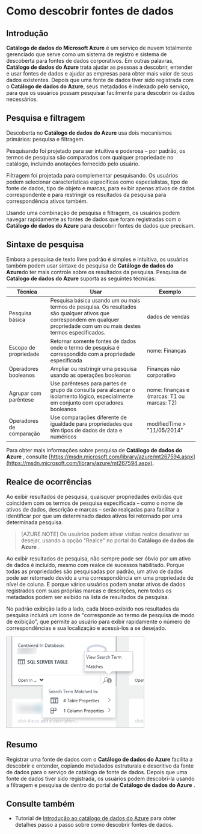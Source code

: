 <properties
   pageTitle="Como descobrir fontes de dados | Microsoft Azure"
   description="Artigo de instruções realce como descobrir ativos de dados registrados com o catálogo de dados do Azure, incluindo pesquisando e filtragem e usando o impacto realce recursos do portal do catálogo de dados do Azure."
   services="data-catalog"
   documentationCenter=""
   authors="steelanddata"
   manager="NA"
   editor=""
   tags=""/>
<tags
   ms.service="data-catalog"
   ms.devlang="NA"
   ms.topic="article"
   ms.tgt_pltfrm="NA"
   ms.workload="data-catalog"
   ms.date="10/04/2016"
   ms.author="maroche"/>

# <a name="how-to-discover-data-sources"></a>Como descobrir fontes de dados

## <a name="introduction"></a>Introdução
**Catálogo de dados do Microsoft Azure** é um serviço de nuvem totalmente gerenciado que serve como um sistema de registro e sistema de descoberta para fontes de dados corporativos. Em outras palavras, **Catálogo de dados do Azure** trata ajudar as pessoas a descobrir, entender e usar fontes de dados e ajudar as empresas para obter mais valor de seus dados existentes. Depois que uma fonte de dados tiver sido registrada com o **Catálogo de dados do Azure**, seus metadados é indexado pelo serviço, para que os usuários possam pesquisar facilmente para descobrir os dados necessários.

## <a name="searching-and-filtering"></a>Pesquisa e filtragem

Descoberta no **Catálogo de dados do Azure** usa dois mecanismos primários: pesquisa e filtragem.

Pesquisando foi projetado para ser intuitiva e poderosa – por padrão, os termos de pesquisa são comparados com qualquer propriedade no catálogo, incluindo anotações fornecido pelo usuário.

Filtragem foi projetada para complementar pesquisando. Os usuários podem selecionar características específicas como especialistas, tipo de fonte de dados, tipo de objeto e marcas, para exibir apenas ativos de dados correspondente e para restringir os resultados da pesquisa para correspondência ativos também.

Usando uma combinação de pesquisa e filtragem, os usuários podem navegar rapidamente as fontes de dados que foram registradas com o **Catálogo de dados do Azure** para descobrir fontes de dados que precisam.

## <a name="search-syntax"></a>Sintaxe de pesquisa

Embora a pesquisa de texto livre padrão é simples e intuitiva, os usuários também podem usar sintaxe de pesquisa de **Catálogo de dados do Azure**do ter mais controle sobre os resultados da pesquisa. Pesquisa de **Catálogo de dados do Azure** suporta as seguintes técnicas:

| Técnica                 | Usar                                                                                                                                     | Exemplo                                                   |
|---------------------------|-----------------------------------------------------------------------------------------------------------------------------------------|-----------------------------------------------------------|
| Pesquisa básica              | Pesquisa básica usando um ou mais termos de pesquisa. Os resultados são qualquer ativos que correspondem em qualquer propriedade com um ou mais destes termos especificados. | dados de vendas                                                |
| Escopo de propriedade          | Retornar somente fontes de dados onde o termo de pesquisa é correspondido com a propriedade especificada                                                   | nome: Finanças                                              |
| Operadores booleanos         | Ampliar ou restringir uma pesquisa usando as operações booleanas                                                                                     | Finanças não corporativo                                     |
| Agrupar com parêntese | Use parênteses para partes de grupo da consulta para alcançar o isolamento lógico, especialmente em conjunto com operadores booleanos              | nome: finanças e (marcas: T1 ou marcas: T2) |
| Operadores de comparação      | Use comparações diferente de igualdade para propriedades que têm tipos de dados de data e numéricos                                                | modifiedTime > "11/05/2014"                                 |

Para obter mais informações sobre pesquisa de **Catálogo de dados do Azure** , consulte [https://msdn.microsoft.com/library/azure/mt267594.aspx](https://msdn.microsoft.com/library/azure/mt267594.aspx).

## <a name="hit-highlighting"></a>Realce de ocorrências
Ao exibir resultados de pesquisa, quaisquer propriedades exibidas que coincidem com os termos de pesquisa especificada – como o nome de ativos de dados, descrição e marcas – serão realçadas para facilitar a identificar por que um determinado dados ativos foi retornado por uma determinada pesquisa.

> [AZURE.NOTE] Os usuários podem ativar visitas realce desativar se desejar, usando a opção "Realce" no portal do **Catálogo de dados do Azure** .

Ao exibir resultados de pesquisa, não sempre pode ser óbvio por um ativo de dados é incluído, mesmo com realce de sucessos habilitado. Porque todas as propriedades são pesquisadas por padrão, um ativo de dados pode ser retornado devido a uma correspondência em uma propriedade de nível de coluna. E porque vários usuários podem anotar ativos de dados registrados com suas próprias marcas e descrições, nem todos os metadados podem ser exibido na lista de resultados da pesquisa.

No padrão exibição lado a lado, cada bloco exibido nos resultados da pesquisa incluirá um ícone de "corresponde ao termo de pesquisa de modo de exibição", que permite ao usuário para exibir rapidamente o número de correspondências e sua localização e acessá-los a se desejado.

 ![Realce de ocorrências e pesquisa corresponde no portal do catálogo de dados do Azure](./media/data-catalog-how-to-discover/search-matches.png)

## <a name="summary"></a>Resumo
Registrar uma fonte de dados com o **Catálogo de dados do Azure** facilita a descobrir e entender, copiando metadados estruturais e descritivo da fonte de dados para o serviço de catálogo de fonte de dados. Depois que uma fonte de dados tiver sido registrada, os usuários podem descobri-la usando a filtragem e pesquisa de dentro do portal de **Catálogo de dados do Azure** .

## <a name="see-also"></a>Consulte também
- Tutorial de [Introdução ao catálogo de dados do Azure](data-catalog-get-started.md) para obter detalhes passo a passo sobre como descobrir fontes de dados.
